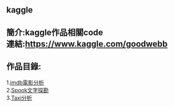 ## kaggle
簡介:kaggle作品相關code<br>
連結:<https://www.kaggle.com/goodwebb>
---
## 作品目錄:
1.[imdb電影分析](https://www.kaggle.com/goodwebb/movie-eda-by-plotly-chinese-version/notebook)<br>
2.[Spook文字探勘](https://www.kaggle.com/goodwebb/spooky-eda-chinese-version/notebook)<br>
3.[Taxi分析](https://www.kaggle.com/goodwebb/taxi-trip-by-nyc-eda/notebook)


